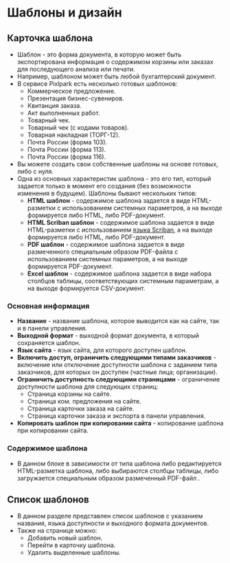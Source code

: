 # Шаблоны и дизайн

## Карточка шаблона
* Шаблон - это форма документа, в которую может быть экспортирована информация о содержимом корзины или заказах для последующего анализа или печати.
* Например, шаблоном может быть любой бухгалтерский документ.
* В сервисе Pixlpark есть несколько готовых шаблонов:
    + Коммерческое предложение.
    + Презентация бизнес-сувениров.
    + Квитанция заказа.
    + Акт выполненных работ.
    + Товарный чек.
    + Товарный чек (с кодами товаров).
    + Товарная накладная (ТОРГ-12).
    + Почта России (форма 103).
    + Почта России (форма 113).
    + Почта России (форма 116).
* Вы можете создать свои собственные шаблоны на основе готовых, либо с нуля.
* Одна из основных характеристик шаблона - это его тип, который задается только в момент его создания (без возможности изменения в будущем). Шаблоны бывают нескольких типов:
    + **HTML шаблон** - содержимое шаблона задается в виде HTML-разметки с использованием системных параметров, а на выходе формируется либо HTML, либо PDF-документ.
    + **HTML Scriban шаблон** - содержимое шаблона задается в виде HTML-разметки с использованием [языка Scriban](/dev/scriban.md), а на выходе формируется либо HTML, либо PDF-документ.
    + **PDF шаблон** - содержимое шаблона задается в виде размеченного специальным образом PDF-файла с использованием системных параметров, а на выходе формируется PDF-документ.
    + **Excel шаблон** - содержимое шаблона задается в виде набора столбцов таблицы, соответствующих системным параметрам, а на выходе формируется CSV-документ.

### Основная информация
* **Название** - название шаблона, которое выводится как на сайте, так и в панели управления.
* **Выходной формат** - выходной формат документа, в который сохраняется шаблон.
* **Язык сайта** - язык сайта, для которого доступен шаблон.
* **Включить доступ, ограничить следующими типами заказчиков** - включение или отключение доступности шаблона с заданием типа заказчиков, для которых он доступен (частные лица; организации).
* **Ограничить доступность следующими страницами** - ограничение доступности шаблона для следующих страниц:
    + Страница корзины на сайте.
    + Страница ком. предложения на сайте.
    + Страница карточки заказа на сайте.
    + Страница карточки заказа и экспорта в панели управления.
* **Копировать шаблон при копировании сайта** - копирование шаблона при копировании сайта.

### Содержимое шаблона
* В данном блоке в зависимости от типа шаблона либо редактируется HTML-разметка шаблона, либо выбираются столбцы таблицы, либо загружается специальным образом размеченный PDF-файл .

## Список шаблонов
* В данном разделе представлен список шаблонов с указанием названия, языка доступности и выходного формата документов.
* Также на странице можно:
    + Добавить новый шаблон.
    + Перейти в карточку шаблона.
    + Удалить выделенные шаблоны.